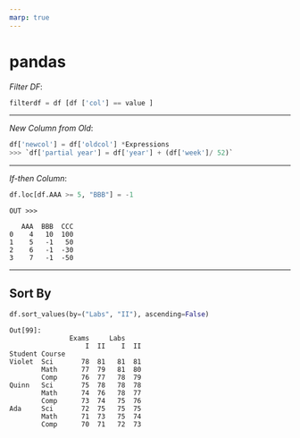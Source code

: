 ```yaml
---
marp: true
---
```


# pandas

_Filter DF_:

```python
filterdf = df [df ['col'] == value ]
```

---

_New Column from Old_:

```python
df['newcol'] = df['oldcol'] *Expressions
>>> `df['partial year'] = df['year'] + (df['week']/ 52)`
```

---

_If-then Column_:

```py
df.loc[df.AAA >= 5, "BBB"] = -1
```
```
OUT >>>

   AAA  BBB  CCC
0    4   10  100
1    5   -1   50
2    6   -1  -30
3    7   -1  -50
```

---

## Sort By

```py
df.sort_values(by=("Labs", "II"), ascending=False)
```


```
Out[99]: 
               Exams     Labs    
                   I  II    I  II
Student Course                   
Violet  Sci       78  81   81  81
        Math      77  79   81  80
        Comp      76  77   78  79
Quinn   Sci       75  78   78  78
        Math      74  76   78  77
        Comp      73  74   75  76
Ada     Sci       72  75   75  75
        Math      71  73   75  74
        Comp      70  71   72  73
```